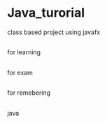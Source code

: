# Java_turorial
class based project using javafx 
##
for learning
##
for exam
##
for remebering
##
java
